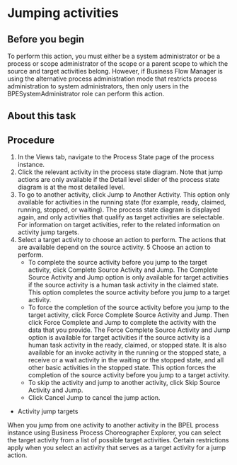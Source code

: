 <!-- image -->

# Jumping activities

## Before you begin

To perform this action, you must either be a system administrator
or be a process or scope administrator of the scope or a parent scope
to which the source and target activities belong. However,
if Business Flow Manager is using the alternative process administration
mode that restricts process administration to system administrators,
then only users in the BPESystemAdministrator role can perform this
action.

## About this task

## Procedure

1. In the Views tab,
navigate to the Process State page of the process instance.
2. Click the relevant activity in the process state diagram. 
Note that jump actions are only available if the Detail
level slider of the process state diagram is at the most
detailed level.
3. To go to another activity, click Jump to Another
Activity.  This option only available for
activities in the running state (for example, ready, claimed, running,
stopped, or waiting).
The process state diagram is displayed
again, and only activities that qualify as target activities are selectable.
For information on target activities, refer to the related information
on activity jump targets.
4. Select a target activity to choose an action to perform.
The actions that are available depend on the source activity.
5 Choose an action to perform.
    - To complete the source activity before you jump to the target
activity, click Complete Source Activity and Jump. The Complete
Source Activity and Jump option is only available for
target activities if the source activity is a human task activity
in the claimed state. This option completes the source activity before
you jump to a target activity.
    - To force the completion of the source activity before you jump
to the target activity, click Force Complete Source Activity
and Jump. Then click Force Complete and Jump to
complete the activity with the data that you provide. The Force
Complete Source Activity and Jump option is available
for target activities if the source activity is a human task activity
in the ready, claimed, or stopped state. It is also available for
an invoke activity in the running or the stopped state, a receive
or a wait activity in the waiting or the stopped state, and all other
basic activities in the stopped state. This option forces the completion
of the source activity before you jump to a target activity.
    - To skip the activity and jump to another activity, click Skip
Source Activity and Jump.
    - Click Cancel Jump to cancel the jump action.

- Activity jump targets

When you jump from one activity to another activity in the BPEL process instance using Business Process Choreographer Explorer, you can select the target activity from a list of possible target activities. Certain restrictions apply when you select an activity that serves as a target activity for a jump action.

<!-- image -->